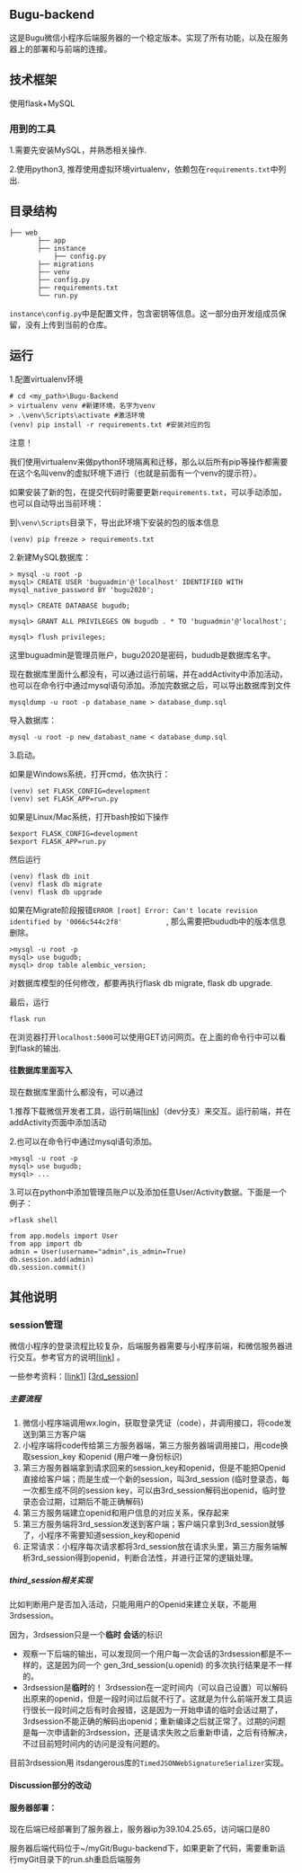 ## Bugu-backend

这是Bugu微信小程序后端服务器的一个稳定版本。实现了所有功能，以及在服务器上的部署和与前端的连接。

## 技术框架

使用flask+MySQL

### 用到的工具

1.需要先安装MySQL，并熟悉相关操作.

2.使用python3, 推荐使用虚拟环境virtualenv，依赖包在`requirements.txt`中列出.



## 目录结构

```
├── web
       ├── app
       ├── instance
           ├── config.py
       ├── migrations
       ├── venv
       ├── config.py
       ├── requirements.txt
       └── run.py
```

`instance\config.py`中是配置文件，包含密钥等信息。这一部分由开发组成员保留，没有上传到当前的仓库。

## 运行

1.配置virtualenv环境

```
# cd <my_path>\Bugu-Backend
> virtualenv venv #新建环境，名字为venv
> .\venv\Scripts\activate #激活环境 
(venv) pip install -r requirements.txt #安装对应的包
```

注意！

我们使用virtualenv来做python环境隔离和迁移，那么以后所有pip等操作都需要在这个名叫venv的虚拟环境下进行（也就是前面有一个venv的提示符）。

如果安装了新的包，在提交代码时需要更新`requirements.txt`，可以手动添加，也可以自动导出当前环境：

到`\venv\Scripts`目录下，导出此环境下安装的包的版本信息 

```
(venv) pip freeze > requirements.txt
```

2.新建MySQL数据库：

```
> mysql -u root -p
mysql> CREATE USER 'buguadmin'@'localhost' IDENTIFIED WITH mysql_native_password BY 'bugu2020';

mysql> CREATE DATABASE bugudb;

mysql> GRANT ALL PRIVILEGES ON bugudb . * TO 'buguadmin'@'localhost';

mysql> flush privileges;

```

这里buguadmin是管理员账户，bugu2020是密码，bududb是数据库名字。

现在数据库里面什么都没有，可以通过运行前端，并在addActivity中添加活动，也可以在命令行中通过mysql语句添加。添加完数据之后，可以导出数据库到文件

```
mysqldump -u root -p database_name > database_dump.sql
```

导入数据库：

```
mysql -u root -p new_databast_name < database_dump.sql
```

3.启动。

如果是Windows系统，打开cmd，依次执行：

```
(venv) set FLASK_CONFIG=development
(venv) set FLASK_APP=run.py
```

如果是Linux/Mac系统，打开bash按如下操作

```
$export FLASK_CONFIG=development
$export FLASK_APP=run.py
```

然后运行

```
(venv) flask db init
(venv) flask db migrate
(venv) flask db upgrade

```

如果在Migrate阶段报错`ERROR [root] Error: Can't locate revision identified by '0066c544c2f8'           `, 那么需要把bududb中的版本信息删除。

```
>mysql -u root -p
mysql> use bugudb;
mysql> drop table alembic_version;
```

对数据库模型的任何修改，都要再执行flask db migrate, flask db upgrade. 

最后，运行

```
flask run
```

在浏览器打开`localhost:5000`可以使用GET访问网页。在上面的命令行中可以看到flask的输出.





#### 往数据库里面写入

现在数据库里面什么都没有，可以通过

1.推荐下载微信开发者工具，运行前端[[link](https://github.com/BuguTeam/Bugu)]（dev分支）来交互。运行前端，并在addActivity页面中添加活动

2.也可以在命令行中通过mysql语句添加。

```
>mysql -u root -p
mysql> use bugudb;
mysql> ...
```

3.可以在python中添加管理员账户以及添加任意User/Activity数据。下面是一个例子：

```
>flask shell

from app.models import User
from app import db
admin = User(username="admin",is_admin=True)
db.session.add(admin)
db.session.commit()
```





## 其他说明

### session管理

微信小程序的登录流程比较复杂，后端服务器需要与小程序前端，和微信服务器进行交互。参考官方的说明[[link](https://developers.weixin.qq.com/miniprogram/dev/framework/open-ability/login.html )] 。

一些参考资料：[[link1](https://www.cnblogs.com/dashucoding/p/9917371.html )] [[3rd_session](http://www.yiyongtong.com/archives/view-5954-1.html )]

##### 主要流程

1. 微信小程序端调用wx.login，获取登录凭证（code），并调用接口，将code发送到第三方客户端
2. 小程序端将code传给第三方服务器端，第三方服务器端调用接口，用code换取session_key 和openid (用户唯一身份标识)
3. 第三方服务器端拿到请求回来的session_key和openid，但是不能把Openid直接给客户端；而是生成一个新的session，叫3rd_session (临时登录态，每一次都生成不同的session key，可以由3rd_session解码出openid，临时登录态会过期，过期后不能正确解码)
4. 第三方服务端建立openid和用户信息的对应关系，保存起来
5. 第三方服务端将3rd_session发送到客户端；客户端只拿到3rd_session就够了，小程序不需要知道session_key和openid
6. 正常请求：小程序每次请求都将3rd_session放在请求头里，第三方服务端解析3rd_session得到openid，判断合法性，并进行正常的逻辑处理。

##### third_session相关实现

比如判断用户是否加入活动，只能用用户的Openid来建立关联，不能用3rdsession。

因为，3rdsession只是一个**临时** **会话**的标识

- 观察一下后端的输出，可以发现同一个用户每一次会话的3rdsession都是不一样的，这是因为同一个 gen_3rd_session(u.openid) 的多次执行结果是不一样的。
- 3rdsession是**临时**的！ 3rdsession在一定时间内（可以自己设置）可以解码出原来的openid，但是一段时间过后就不行了。这就是为什么前端开发工具运行很长一段时间之后有时会报错，这是因为一开始申请的临时会话过期了，3rdsession不能正确的解码出openid；重新编译之后就正常了。过期的问题是每一次申请新的3rdsession，还是请求失败之后重新申请，之后有待解决，不过目前短时间内的访问是没有问题的。

目前3rdsession用 itsdangerous库的`TimedJSONWebSignatureSerializer`实现。



#### Discussion部分的改动

#### 服务器部署：

现在后端已经部署到了服务器上，服务器ip为39.104.25.65，访问端口是80

服务器后端代码位于~/myGit/Bugu-backend下，如果更新了代码，需要重新运行myGit目录下的run.sh重启后端服务